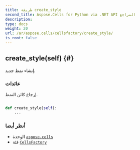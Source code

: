 ```yaml
---
title: طريقة create_style
second_title: Aspose.Cells for Python via .NET API المراجع
description:
type: docs
weight: 20
url: /ar/aspose.cells/cellsfactory/create_style/
is_root: false
---
```

##  create_style(self) {#}
إنشاء نمط جديد.


###  عائدات

إرجاع كائن النمط.


```python

def create_style(self):
    ...
```





###  أنظر أيضا
* الوحدة [`aspose.cells`](../../)
* فئة [`CellsFactory`](/cells/python-net/ar/aspose.cells/cellsfactory)
